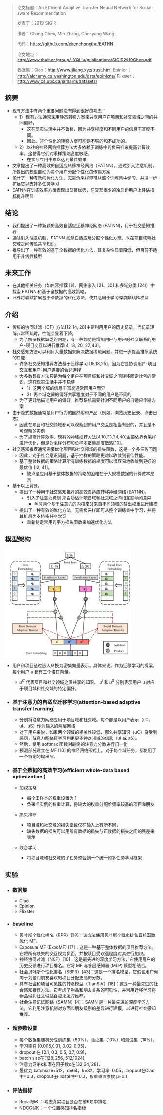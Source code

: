 > 论文标题：An Efficient Adaptive Transfer Neural Network for Social-aware Recommendation
>
> 发表于：2019 SIGIR
>
> 作者：Chong Chen, Min Zhang, Chenyang Wang
>
> 代码：https://github.com/chenchongthu/EATNN
>
> 论文地址：http://www.thuir.cn/group/~YQLiu/publications/SIGIR2019Chen.pdf
>
> 数据集：Ciao：http://www.jiliang.xyz/trust.html
> 			  Epinion：http://alchemy.cs.washington.edu/data/epinions/
> 			  Flixster：http://www.cs.ubc.ca/jamalim/datasets/

## 摘要

- 现有方法中有两个重要问题没有得到很好的考虑：
  - 1）现有方法通常采用静态转移方案来共享用户在项目和社交领域之间的共同偏好，
    - 这在现实生活中并不鲁棒，因为共享程度和不同用户的信息丰富度不同。
    - 因此，非个性化的转移方案可能是不够的和不成功的。  
  - 2）以往的神经网络推荐方法大多依赖于训练中的负采样来提高计算效率，这使得它们对采样策略高度敏感，
    - 在实际应用中难以达到最佳效果
- 文章提出了一种高效的自适应转移神经网络（EATNN）。通过引入注意机制，所提出的模型自动为每个用户分配个性化的传输方案
- 设计了一种有效的优化方法，无需负采样即可从整个训练集中学习，并进一步扩展它以支持多任务学习
- EATNN在训练效率方面表现出显著优势，在交互很少的冷启动用户上评估指标提升明显

## 结论

- 我们提出了一种新颖的高效自适应迁移神经网络 (EATNN)，用于社交感知推荐
- 通过引入注意机制，EATNN 能够自适应地分配个性化方案，以在项目域和社交域之间传递共享知识。
- 推导出了一种有效的基于全数据的优化方法，其复杂性显着降低，但目前不适用于非线性模型

## 未来工作

- 在其他相关任务（如内容推荐 [6]、网络嵌入 [21、30] 和多域分类 [24]）中探索 EATNN  和基于全数据的高效策略。
- 此外将尝试扩展基于全数据的优化方法，使其适用于学习深度非线性模型

## 介绍

- 传统的协同过滤（CF）方法[12-14, 28]主要利用用户的历史记录，当记录矩阵非常稀疏时，性能会显着下降。
  - 为了解决数据缺乏的问题，有一种趋势是增加用户与用户的社交联系的用户-项目交互以进行推荐[4, 18, 20, 27, 43]。
- 社交感知方法可以利用大量数据来解决数据稀疏问题，并进一步提高推荐系统的性能
  - 许多社交感知推荐方法基于迁移学习 [15,18,25]，因为它是协调用户-项目交互和用户-用户连接的合适选择
  - 大多数现有方法只是为每个用户在项目域和社交域之间转移固定比例的常识，这在现实生活中并不稳健
    - 1）这两个域的信息丰富度通常因用户而异
    - 2）两个域之间的偏好共享程度对于不同的用户是不同的
  - 为了更好地描述用户的偏好，推荐系统需要针对不同用户的自适应传输方案
- 由于隐式数据通常是用户行为的自然附带产品（例如，浏览历史记录、点击日志）
  - 因此在项目和社交领域都可以观察到的用户交互是相当有限的，并且是不可观察的实例
  - 为了提高计算效率，现有的神经推荐方法[4,10,33,34,40]主要依靠负采样进行优化，但是对采样分布和负样本数量高度敏感[10]。
- 社交感知推荐通常需要优化项目和社交领域的损失函数，这是一个多任务问题
  - 因此，对于社会意识问题，基于抽样的策略更难以收敛到最佳性能。
  - 基于整体数据的策略计算所有训练数据的梯度可以很容易地收敛到更好的最优值 [12,  41]。
    - 缺点是应用基于整体数据的策略的困难在于大规模数据的计算成本昂贵
- 基于以上背景，
  - 提出了一种用于社交感知推荐的高效自适应转移神经网络 (EATNN)。
    - 引入了注意力机制 来自动估计项目域和社交域之间相互影响的差异
      - 学习两个基于注意力的内核来对来自不同领域的输出权重进行建模
  - 提出了一种有效的优化方法，无需负采样即可从整个训练集中学习，并将其扩展为支持多任务学习
    - 重新制定常用的平方损失函数来加速优化方法

## 模型架构

 <img src="img/1.png" alt="1" style="zoom:80%;" />

- 用户和项目通过嵌入转换为密集向量表示。具体来说，作为迁移学习的桥梁，每个用户 u 都有三个潜在向量。 
  - $u^C$ 代表项目和社交领域之间共享的知识。 $u^i$ 和 $u^S$  分别表示用户 u 对应于项目域和社交域的特定偏好。

- ### 基于注意力的自适应迁移学习(attention-based adaptive transfer learning)  

  -  分别将注意力网络应用于项目域和社交域。每个都是以用户表示（uC、uI、uS）作为输入的两层网络
  -  对于用户来说，如果两个领域的相关性较低，那么共享知识（uC）将受到惩罚，注意力网络将学习利用更多特定领域的信息（uI 或 uS）。
  -  然后，使用 softmax 函数对最终的注意力分数进行归一化
  -  预测部分建立在 MF [10] 的神经网络形式上。对于每个域任务，都使用了一个特定的输出层。

- ### 基于全数据的高效学习(efficient whole-data based optimization )

  -  加权策略
     -  每个正样本的权重设置为 1
     -  负采样实例的权重计算，将较大的权重分配给频率较高的项目和朋友

  -  损失推断
     -  项目域和社交域的损失函数仅在输入上有所不同，
     -  缺失数据的损失可以用所有数据的损失与正数据的损失之间的残差来表示

  -  联合学习
     -  将项目域和社交域的子任务整合到一个统一的多任务学习框架


## 实验

- ### 数据集

  - Ciao
  - Epinion
  - Flixster

- ### baseline

  - 贝叶斯个性化排名（BPR）[28]：该方法使用贝叶斯个性化排名目标函数优化 MF。 
  - Exposure MF (ExpoMF)  [17]：这是一种基于整体数据的项目推荐方法。它将所有缺失的交互视为负面，并按项目受欢迎程度对其进行加权。
  - 神经协同过滤（NCF）[10]：这是最先进的深度学习方法，它使用用户的历史反馈进行项目排名。它将 MF 与多层感知器 (MLP) 模型相结合。
  - 社会贝叶斯个性化排名（SBPR）[43]：这是一个排名模型，它假设用户倾向于为他们朋友喜欢的项目分配更高的分数。
  - 具有社会和项目可见性的转移模型（TranSIV）[18]：这是一种最先进的社会感知推荐方法。它考虑了物品和朋友关系的可见性，并利用迁移学习将物品域和社交域结合起来进行推荐。
  - 社会注意记忆网络（SAMN）[4]：SAMN 是一种最先进的深度学习方法，它利用注意机制对方面和朋友级别的差异进行建模，以进行社会感知推荐。

- ### 超参数设置

  - 每个数据集随机分成训练集（80%）、验证集（10%）和测试集（10%）。
  - 学习率在 [0.005,0.01, 0.02, 0.05]，
  - dropout 在 [0.1, 0.3, 0.5, 0.7, 0.9]，
  - batch size在[128, 256, 512,1024],
  - 注意力网络k和潜在因子数d在[32,64,128]，
  - 最优为 batchsize=512，d=64，k=32，学习率=0.05，dropout在Ciao中=0.3，dropout在Flixster中=0.3，权重重置参数 μ=0.1

- ### 评估指标

  - Recall@K ：考虑真实项目是否在前K项中排名
  - NDCG@K：一个位置感知排名指标